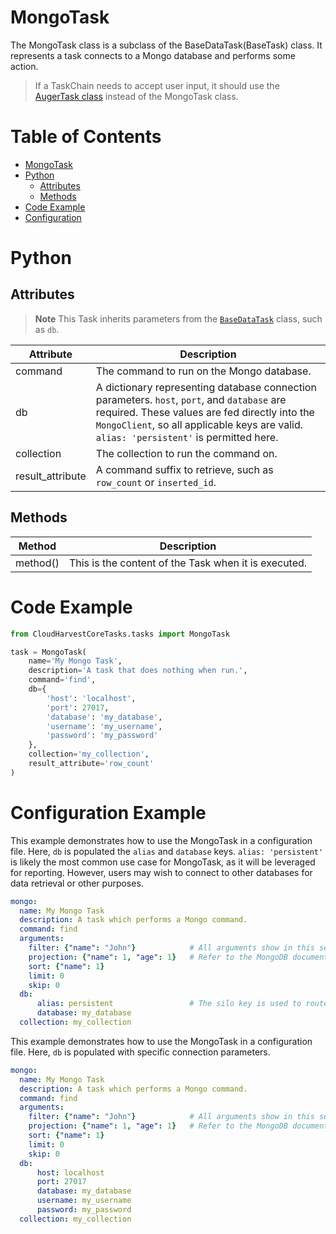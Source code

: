 # MongoTask
The MongoTask class is a subclass of the BaseDataTask(BaseTask) class. It represents a task connects to a Mongo
database and performs some action. 

> If a TaskChain needs to accept user input, it should use the [AugerTask class](./auger.md) instead of the MongoTask class.

# Table of Contents

- [MongoTask](#mongotask)
- [Python](#python)
    - [Attributes](#attributes)
    - [Methods](#methods)
- [Code Example](#code-example)
- [Configuration](#configuration-example)

# Python
## Attributes

> **Note** This Task inherits parameters from the [`BaseDataTask`](base_data.md#the-db-attribute) class, such as `db`. 

| Attribute         | Description                                                                                                                                                                                                                             | 
|-------------------|-----------------------------------------------------------------------------------------------------------------------------------------------------------------------------------------------------------------------------------------| 
| command           | The command to run on the Mongo database.                                                                                                                                                                                               |
| db                | A dictionary representing database connection parameters. `host`, `port`, and `database` are required. These values are fed directly into the `MongoClient`, so all applicable keys are valid. `alias: 'persistent'` is permitted here. |
| collection        | The collection to run the command on.                                                                                                                                                                                                   |
| result_attribute  | A command suffix to retrieve, such as `row_count` or `inserted_id`.                                                                                                                                                                     |

## Methods

| Method   | Description                                          | 
|----------|------------------------------------------------------| 
| method() | This is the content of the Task when it is executed. | 

# Code Example
```python 
from CloudHarvestCoreTasks.tasks import MongoTask

task = MongoTask(
    name='My Mongo Task',
    description='A task that does nothing when run.',
    command='find',
    db={
        'host': 'localhost',
        'port': 27017,
        'database': 'my_database',
        'username': 'my_username',
        'password': 'my_password'
    },
    collection='my_collection',
    result_attribute='row_count'
)
```

# Configuration Example

This example demonstrates how to use the MongoTask in a configuration file. Here, `db` is populated the `alias` and `database` keys.
`alias: 'persistent'` is likely the most common use case for MongoTask, as it will be leveraged for reporting. However,
users may wish to connect to other databases for data retrieval or other purposes.
```yaml
mongo:
  name: My Mongo Task
  description: A task which performs a Mongo command.
  command: find
  arguments:
    filter: {"name": "John"}            # All arguments show in this section are for example purposes only.
    projection: {"name": 1, "age": 1}   # Refer to the MongoDB documentation for a full list of available arguments.
    sort: {"name": 1}
    limit: 0
    skip: 0
  db:
      alias: persistent                 # The silo key is used to route the task to the appropriate backend using a connection pool.
      database: my_database
  collection: my_collection
```

This example demonstrates how to use the MongoTask in a configuration file. Here, `db` is populated with specific connection parameters.
```yaml
mongo:
  name: My Mongo Task
  description: A task which performs a Mongo command.
  command: find
  arguments:
    filter: {"name": "John"}            # All arguments show in this section are for example purposes only.
    projection: {"name": 1, "age": 1}   # Refer to the MongoDB documentation for a full list of available arguments.
    sort: {"name": 1}
    limit: 0
    skip: 0
  db:
      host: localhost
      port: 27017
      database: my_database
      username: my_username
      password: my_password
  collection: my_collection
```
